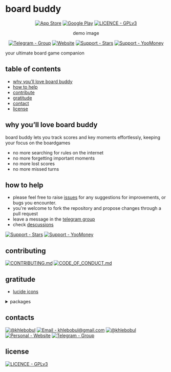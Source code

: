 # board buddy

<div align="center">
<!-- Change the link -->

[![App Store](https://img.shields.io/badge/App_Store-414141?style=for-the-badge&logo=App+Store&logoColor=F1F1F1)](https://boardbuddyapp.vercel.app) [![Google Play](https://img.shields.io/badge/Google_Play-414141?style=for-the-badge&logo=Google+Play&logoColor=F1F1F1)](https://boardbuddyapp.vercel.app) [![LICENCE - GPLv3](https://img.shields.io/badge/LICENCE-GPLv3-414141?style=for-the-badge&logo=Licence&logoColor=F1F1F1)](https://github.com/khlebobul/board_buddy/blob/main/LICENSE)


demo image


[![Telegram - Group](https://img.shields.io/badge/Telegram-Group-414141?style=for-the-badge&logo=Telegram&logoColor=F1F1F1)](https://t.me/board_buddy) [![Website](https://img.shields.io/badge/Website-414141?style=for-the-badge&logo=Website&logoColor=F1F1F1)](https://boardbuddyapp.vercel.app) [![Support - Stars](https://img.shields.io/badge/Support-Stars-414141?style=for-the-badge&logo=Telegram&logoColor=F1F1F1)](https://github.com/khlebobul/board_buddy/blob/main/LICENSE) [![Support - YooMoney](https://img.shields.io/badge/Support-YooMoney-414141?style=for-the-badge&logo=YooMoney&logoColor=F1F1F1)](https://t.me/khlebobul_dev)

</div>

your ultimate board game companion

## table of contents

- [why you’ll love board buddy](#why-you’ll-love-board-buddy)
- [how to help](#how-to-help)
- [contribute](#contribute)
- [gratitude](#gratitude)
- [contact](#contact)
- [license](#license)

## why you’ll love board buddy

board buddy lets you track scores and key moments effortlessly, keeping your focus on the boardgames

- no more searching for rules on the internet
- no more forgetting important moments
- no more lost scores
- no more missed turns

## how to help

- please feel free to raise [issues](https://github.com/khlebobul/board_buddy/issues) for any suggestions for improvements, or bugs you encounter.
- you're welcome to fork the repository and propose changes through a pull request
- leave a message in the [telegram group](https://t.me/board_buddy)
- check [descussions](https://github.com/khlebobul/board_buddy/discussions)

[![Support - Stars](https://img.shields.io/badge/Support-Stars-414141?style=for-the-badge&logo=Telegram&logoColor=F1F1F1)](https://github.com/khlebobul/board_buddy/blob/main/LICENSE) [![Support - YooMoney](https://img.shields.io/badge/Support-YooMoney-414141?style=for-the-badge&logo=YooMoney&logoColor=F1F1F1)](https://t.me/khlebobul_dev)

## contributing

[![CONTRIBUTING.md](https://img.shields.io/badge/CONTRIBUTING.md-414141?style=for-the-badge&logo=md&logoColor=F1F1F1)](https://github.com/khlebobul/board_buddy/blob/main/CONTRIBUTING.md) [![CODE_OF_CONDUCT.md](https://img.shields.io/badge/CODE_OF_CONDUCT.md-414141?style=for-the-badge&logo=md&logoColor=F1F1F1)](https://github.com/khlebobul/board_buddy/blob/main/CODE_OF_CONDUCT.md)

## gratitude

- [lucide icons](https://lucide.dev)

<details>
  <summary>packages</summary>

  - [gen_art_bg](https://pub.dev/packages/gen_art_bg): a package for generating unique backgrounds for flutter apps.
  - [use_scramble](https://pub.dev/packages/use_scramble): a utility for creating dynamic text scrambling animations.
  - [shared_preferences](https://pub.dev/packages/shared_preferences): a plugin for storing simple data persistently across app sessions.
  - [intl](https://pub.dev/packages/intl): a library for internationalization and localization support in flutter.
  - [url_launcher](https://pub.dev/packages/url_launcher): a plugin to launch url in the browser, phone dialer, or email client.
  - [flutter_svg](https://pub.dev/packages/flutter_svg): a flutter library for rendering svg files with high fidelity.
  - [flutter_bloc](https://pub.dev/packages/flutter_bloc): a predictable state management library based on the bloc pattern.
  - [flutter_popup](https://pub.dev/packages/flutter_popup): a flutter tooltip with custom styling and positioning options.
  - [wheel_chooser](https://pub.dev/packages/wheel_chooser): a flutter widget that allows users to select an item from a circular list.

</details>

## contacts

[![@khlebobul](https://img.shields.io/badge/@khlebobul-414141?style=for-the-badge&logo=X&logoColor=F1F1F1)](https://x.com/khlebobul) [![Email - khlebobul@gmail.com](https://img.shields.io/badge/Email-khlebobul%40gmail.com-414141?style=for-the-badge&logo=Email&logoColor=F1F1F1)](mailto:khlebobul@gmail.com) [![@khlebobul](https://img.shields.io/badge/%40khlebobul-414141?style=for-the-badge&logo=Telegram&logoColor=F1F1F1)](https://t.me/khlebobul) [![Personal - Website](https://img.shields.io/badge/Personal-Website-414141?style=for-the-badge&logo=Personal&logoColor=F1F1F1)](https://khlebobul.github.io/) [![Telegram - Group](https://img.shields.io/badge/Telegram-Group-414141?style=for-the-badge&logo=Telegram&logoColor=F1F1F1)](https://t.me/board_buddy)

<!-- ## star history -->

<!-- ## repository activity
- repobeats -->

## license

[![LICENCE - GPLv3](https://img.shields.io/badge/LICENCE-GPLv3-414141?style=for-the-badge&logo=Licence&logoColor=F1F1F1)](https://github.com/khlebobul/board_buddy/blob/main/LICENSE)
